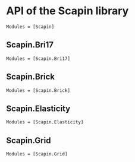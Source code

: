 # API of the Scapin library

```@autodocs
Modules = [Scapin]
```


## Scapin.Bri17

```@autodocs
Modules = [Scapin.Bri17]
```


## Scapin.Brick

```@autodocs
Modules = [Scapin.Brick]
```


## Scapin.Elasticity

```@autodocs
Modules = [Scapin.Elasticity]
```


## Scapin.Grid

```@autodocs
Modules = [Scapin.Grid]
```
